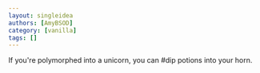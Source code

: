 ```yaml
---
layout: singleidea
authors: [AmyBSOD]
category: [vanilla]
tags: []
---
```

If you're polymorphed into a unicorn, you can #dip potions into your horn.
